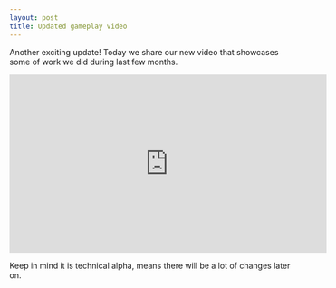 ```yaml
---
layout: post
title: Updated gameplay video
---
```


Another exciting update! Today we share our new video that showcases some of work we did during last few months.

<iframe width="560" height="315" src="https://www.youtube.com/embed/cgkCyTUGFRA" frameborder="0" allowfullscreen></iframe>

Keep in mind it is technical alpha, means there will be a lot of changes later on.